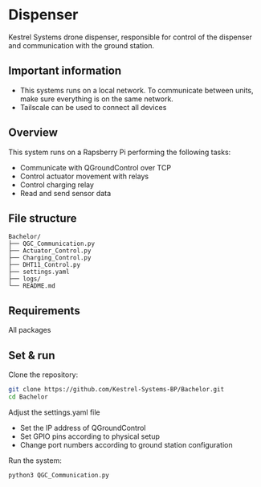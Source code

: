 # Dispenser 

Kestrel Systems drone dispenser, responsible for control of the dispenser and communication with the ground station.

## Important information
- This systems runs on a local network. To communicate between units, make sure everything is on the same network.
- Tailscale can be used to connect all devices 


## Overview 

This system runs on a Rapsberry Pi performing the following tasks: 
 - Communicate with QGroundControl over TCP
 - Control actuator movement with relays 
 - Control charging relay
 - Read and send sensor data 

## File structure 

```plaintext
Bachelor/
├── QGC_Communication.py
├── Actuator_Control.py
├── Charging_Control.py
├── DHT11_Control.py
├── settings.yaml
├── logs/
└── README.md
```

## Requirements 
All packages 

## Set & run

Clone the repository:

```bash
git clone https://github.com/Kestrel-Systems-BP/Bachelor.git
cd Bachelor
```

Adjust the settings.yaml file 
  - Set the IP address of QGroundControl
  - Set GPIO pins according to physical setup
  - Change port numbers according to ground station configuration

Run the system: 

```bash
python3 QGC_Communication.py
```
